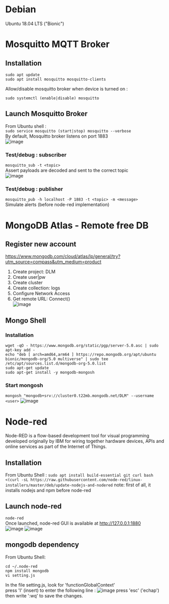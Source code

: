 # Debian
Ubuntu 18.04 LTS ("Bionic")</br>

# Mosquitto MQTT Broker
## Installation
```
sudo apt update
sudo apt install mosquitto mosquitto-clients
```
Allow/disable mosquitto broker when device is turned on :
```
sudo systemctl (enable|disable) mosquitto
```

## Launch Mosquitto Broker
From Ubuntu shell :</br>
`
sudo service mosquitto (start|stop)
mosquitto --verbose
`</br>
By default, Mosquitto broker listens on port 1883</br>
![image](https://user-images.githubusercontent.com/92402906/145909476-255130fd-8a60-49ff-90b9-9c56cf0c27c1.png)

### Test/debug : subscriber
`
mosquitto_sub -t <topic>
`</br>
Assert payloads are decoded and sent to the correct topic</br>
![image](https://user-images.githubusercontent.com/92402906/145909582-9008eafe-5ee4-4a29-b871-891bf18a2abe.png)

### Test/debug : publisher
`
mosquitto_pub -h localhost -P 1883 -t <topic> -m <message>
`</br>
Simulate alerts (before node-red implementation)

# MongoDB Atlas - Remote free DB
## Register new account
https://www.mongodb.com/cloud/atlas/lp/general/try?utm_source=compass&utm_medium=product</br>
1. Create project: DLM</br>
2. Create user|pw</br>
3. Create cluster</br>
4. Create collection: logs</br>
5. Configure Network Access</br>
6. Get remote URL: Connect()</br>
![image](https://user-images.githubusercontent.com/92402906/145913907-7bf96ffb-2282-4085-bcd0-21da38af67cb.png)

## Mongo Shell
### Installation
```
wget -qO - https://www.mongodb.org/static/pgp/server-5.0.asc | sudo apt-key add -
echo "deb [ arch=amd64,arm64 ] https://repo.mongodb.org/apt/ubuntu bionic/mongodb-org/5.0 multiverse" | sudo tee /etc/apt/sources.list.d/mongodb-org-5.0.list
sudo apt-get update
sudo apt-get install -y mongodb-mongosh
```
### Start mongosh
`
mongosh "mongodb+srv://cluster0.t22mb.mongodb.net/DLM" --username <user>
`
![image](https://user-images.githubusercontent.com/92402906/145914954-4f443ea4-1477-43fa-92fc-f8a9e92d0b2a.png)

# Node-red
Node-RED is a flow-based development tool for visual programming developed originally by IBM for wiring together hardware devices, APIs and online services as part of the Internet of Things.
## Installation
From Ubuntu Shell :
`
sudo apt install build-essential git curl
bash <(curl -sL https://raw.githubusercontent.com/node-red/linux-installers/master/deb/update-nodejs-and-nodered
`
note: first of all, it installs nodejs and npm before node-red

## Launch node-red
`
node-red
`</br>
Once launched, node-red GUI is available at http://127.0.0.1:1880</br>
![image](https://user-images.githubusercontent.com/92402906/145910656-a3c22296-c4e6-49f4-b55b-87cbc03fee32.png)
![image](https://user-images.githubusercontent.com/92402906/145910698-e2a593fd-7ace-461e-b717-7a13f579e601.png)

## mongodb dependency
From Ubuntu Shell:
```
cd ~/.node-red
npm install mongodb
vi setting.js
```
In the file setting.js, look for 'functionGlobalContext'</br>
press 'I' (insert) to enter the following line :
![image](https://user-images.githubusercontent.com/92402906/145914616-90a45305-d4ed-4094-b27f-6d4569384ff0.png)
press 'esc' ('echap') then write ':wq' to save the changes.

